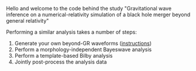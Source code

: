 Hello and welcome to the code behind the study "Gravitational wave inference on a numerical-relativity simulation of a black hole merger beyond general relativity"

Performing a similar analysis takes a number of steps:

1. Generate your own beyond-GR waveforms ([instructions](https://github.com/mariaokounkova/BeyondGRAnalysis/wiki/Generating-beyond-GR-waveforms-and-frames-files))
2. Perform a morphology-independent Bayeswave analysis 
3. Perform a template-based Bilby analysis
4. Jointly post-process the analysis data

